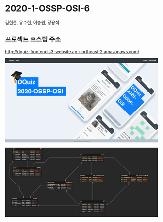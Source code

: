 # 2020-1-OSSP-OSI-6
김현준, 유수현, 이승원, 장용석

## **프로젝트 호스팅 주소**

http://dquiz-frontend.s3-website.ap-northeast-2.amazonaws.com/


![fullsize](./fullsize.png)

![ERD](./ERD-1.PNG)

